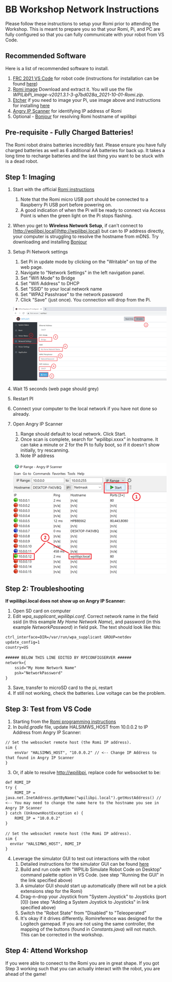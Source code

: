 # **BB Workshop Network Instructions**
Please follow these instructions to setup your Romi prior to attending the Workshop. This is meant to prepare you so that your Romi, Pi, and PC are fully configured so that you can fully communicate with your robot from VS Code.

## **Recommended Software**
Here is a list of recommended software to install.
1. [FRC 2021 VS Code](https://github.com/wpilibsuite/allwpilib/releases/tag/v2021.3.1) for robot code (instructions for installation can be found [here](https://docs.wpilib.org/en/stable/docs/zero-to-robot/step-2/wpilib-setup.html))
2. [Romi image](https://dev.azure.com/wpilib/RuntimeSupport/_build/results?buildId=17296&view=artifacts&pathAsName=false&type=publishedArtifacts) Download and extract it. You will use the file *WPILibPi_image-v2021.3.1-3-g7bd028a_2021-10-01-Romi.zip*.
2. [Etcher](https://www.balena.io/etcher/) if you need to image your Pi, use image above and instructions for installing [here](https://docs.wpilib.org/en/stable/docs/software/vision-processing/wpilibpi/installing-the-image-to-your-microsd-card.html)
3. [Angry IP Scanner](https://angryip.org/) for identifying IP address of Romi
4. Optional - [Bonjour](https://support.apple.com/kb/dl999?locale=en_US) for resolving Romi hostname of wpilibpi


## **Pre-requisite - Fully Charged Batteries!** 
The Romi robot drains batteries incredibly fast. Please ensure you have fully charged batteries as well as 6 additional AA batteries for back up. It takes a long time to recharge batteries and the last thing you want to be stuck with is a dead robot.

## **Step 1: Imaging**
1. Start with the official [Romi instructions](https://docs.wpilib.org/en/stable/docs/romi-robot/imaging-romi.html)
    1. Note that the Romi micro USB port should be connected to a Raspberry Pi USB port before powering on.
    2. A good indication of when the Pi will be ready to connect via Access Point is when the green light on the Pi stops flashing.
3. When you get to **Wireless Network Setup**, if can't connect to [http://wpilibpi.local](http://wpilibpi.local) but can to IP address directly, your computer is struggling to resolve the hostname from mDNS. Try downloading and installing [Bonjour](https://support.apple.com/kb/dl999?locale=en_US)
4. Setup Pi Network settings
    1. Set Pi in update mode by clicking on the "Writable" on top of the web page.
    2. Navigate to "Network Settings" in the left navigation panel.
    3. Set "Wifi Mode" to Bridge
    4. Set "Wifi Address" to DHCP
    5. Set "SSID" to your local network name
    6. Set "WPA2 Passhrase" to the network password
    7. Click "Save" (just once). You connection will drop from the Pi.
   
   ![image](./PiUIBridgeModeNumbered.png)

5. Wait 15 seconds (web page should grey)
6. Restart PI
7. Connect your computer to the local network if you have not done so already.
8. Open Angry IP Scanner
    1. Range should default to local network. Click Start.
	2. Once scan is complete, search for "wpilibpi.xxxx" in hostname. It can take a minute or 2 for the Pi to fully boot, so if it doesn't show initially, try rescanning.
	3. Note IP address
    
    ![image](./Angry%20IP%20Scanner%20Numbered.png)

## **Step 2: Troubleshooting**
**If wpilibpi.local does not show up on Angry IP Scanner:**
1. Open SD card on computer
2. Edit *wpa_supplicant_wpilibpi.conf*. Correct network name in the field ssid (in this example *My Home Network Name*), and password (in this example *NetworkPassword*) in field psk. The text should look like this:
    
```
ctrl_interface=DIR=/var/run/wpa_supplicant GROUP=netdev
update_config=1
country=US

###### BELOW THIS LINE EDITED BY RPICONFIGSERVER ######
network={
    ssid="My Home Network Name"
    psk="NetworkPassword"
}
```

3. Save, transfer to microSD card to the pi, restart
4. If still not working, check the batteries. Low voltage can be the problem.

## **Step 3: Test from VS Code**
1. Starting from the [Romi programming instructions](https://docs.wpilib.org/en/stable/docs/romi-robot/programming-romi.html)
2. In *build.gradle* file, update HALSIMWS_HOST from 10.0.0.2 to IP Address from Angry IP Scanner:

```
// Set the websocket remote host (the Romi IP address).
sim {
    envVar "HALSIMWS_HOST", "10.0.0.2" // <-- Change IP Address to that found in Angry IP Scanner
}
```

3. Or, if able to resolve [http://wpilibpi](http://wpilibpi), replace code for websocket to be:

```
def ROMI_IP 
try {
    ROMI_IP = java.net.InetAddress.getByName("wpilibpi.local").getHostAddress() // <-- You may need to change the name here to the hostname you see in Angry IP Scanner
} catch (UnknownHostException e) {
    ROMI_IP = "10.0.0.2"
}

// Set the websocket remote host (the Romi IP address).
sim {
  envVar "HALSIMWS_HOST", ROMI_IP
}
```
4. Leverage the simulator GUI to test out interactions with the robot
    1. Detailed instructions for the simulator GUI can be found [here](https://docs.wpilib.org/en/latest/docs/software/wpilib-tools/robot-simulation/simulation-gui.html)
    2. Build and run code with "WPILib Simulate Robot Code on Desktop" command palette option in VS Code. (see step "Running the GUI" in the link specified above)
    3. A simulator GUI should start up automatically (there will not be a pick extensions step for the Romi)
    4. Drag-n-drop your Joystick from "System Joystick" to Joysticks (port [0]) (see step "Adding a System Joystick to Joysticks" in link specified above)
    5. Switch the "Robot State" from "Disabled" to "Teleoperated"
    6. It's okay if it drives differently. Romireference was designed for the Logitech gamepad. If you are not using the same controller, the mapping of the buttons (found in *Constants.java*) will not match. This can be corrected in the workshop.

## **Step 4: Attend Workshop**
If you were able to coneect to the Romi you are in great shape. If you got Step 3 working such that you can actually interact with the robot, you are ahead of the game!

